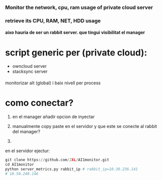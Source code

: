 

### Monitor the network, cpu, ram usage of private cloud server



### retrieve its CPU, RAM, NET, HDD usage

#### aixo hauria de ser un rabbit server. que tingui visibilitat el manager


# script generic per (private cloud):
 * owncloud server
 * stacksync server

####

monitorizar alt (global) i baix nivell per process



# como conectar?

1. en el manager añadir opcion de inyectar
2. manualmente copy paste en el servidor y que este se conecte al rabbit del manager?


2.

en el servidor ejectur:

```python
git clone https://github.com/2XL/AI1monitor.git
cd AI1monitor
python server_metrics.py rabbit_ip # rabbit_ip=10.30.236.141
# 10.50.240.146
```











